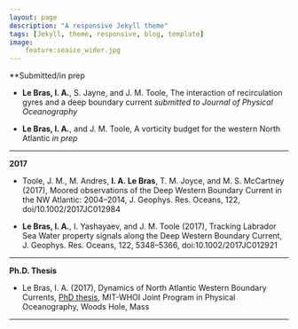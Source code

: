 ```yaml
---
layout: page
description: "A responsive Jekyll theme"
tags: [Jekyll, theme, responsive, blog, template]
image: 
    feature:seaice_wider.jpg
---
```


**Submitted/in prep

* **Le Bras, I. A.**, S. Jayne, and J. M. Toole, The interaction of recirculation gyres and a deep boundary current *submitted to Journal of Physical Oceanography*

* **Le Bras, I. A.**, and J. M. Toole, A vorticity budget for the western North Atlantic *in prep*
---

**2017**

* Toole, J. M., M. Andres, **I. A. Le Bras**, T. M. Joyce, and M. S. McCartney (2017), Moored observations of the Deep Western Boundary Current in the NW Atlantic: 2004–2014, J. Geophys. Res. Oceans, 122, doi/10.1002/2017JC012984


* **Le Bras, I. A.**, I. Yashayaev, and J. M. Toole (2017), Tracking Labrador Sea Water property signals along the Deep Western Boundary Current, J. Geophys. Res. Oceans, 122, 5348–5366, doi:10.1002/2017JC012921

---

**Ph.D. Thesis**

* Le Bras, I. A. (2017), Dynamics of North Atlantic Western Boundary Currents, [PhD thesis](https://dspace.mit.edu/handle/1721.1/109056), MIT-WHOI Joint Program in Physical Oceanography, Woods Hole, Mass

---
